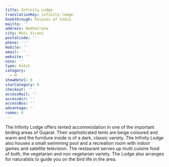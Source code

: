 ```yaml
---
title: Infinity Lodge
translationKey: infinity-lodge
bookthrough: Palaces of India
mailto: ''
address: Nakhatrana
city: Moti Virani
postalcode: ''
phone: '-'
mobile: ''
email: ''
website: ''
note: ''
type: hotel
category:
  - H
showHotel: 0
starCategory: 0
checkout: ''
accessRail: ''
accessAir: ''
accessBus: ''
advantage: ''
rooms: 0
---
```

The Infinity Lodge offers tented accommodation in one of the important birding areas of Gujarat. Their sophisticated tents are beige coloured and warm and the furniture inside is of a dark, classic variety. The Infinity Lodge also houses a small swimming pool and a recreation room with indoor games and satellite television.     The restaurant serves up multi cuisine food of both, the vegetarian and non vegetarian variety.     The Lodge also arranges for naturalists to guide you on the bird life in the area.